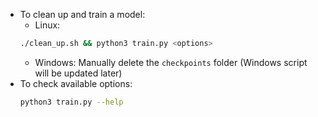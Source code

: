 - To clean up and train a model:
    - Linux:
    ```bash
    ./clean_up.sh && python3 train.py <options>
    ```
    - Windows: Manually delete the `checkpoints` folder (Windows script will be updated later)
- To check available options:
  ```bash
  python3 train.py --help
  ```
